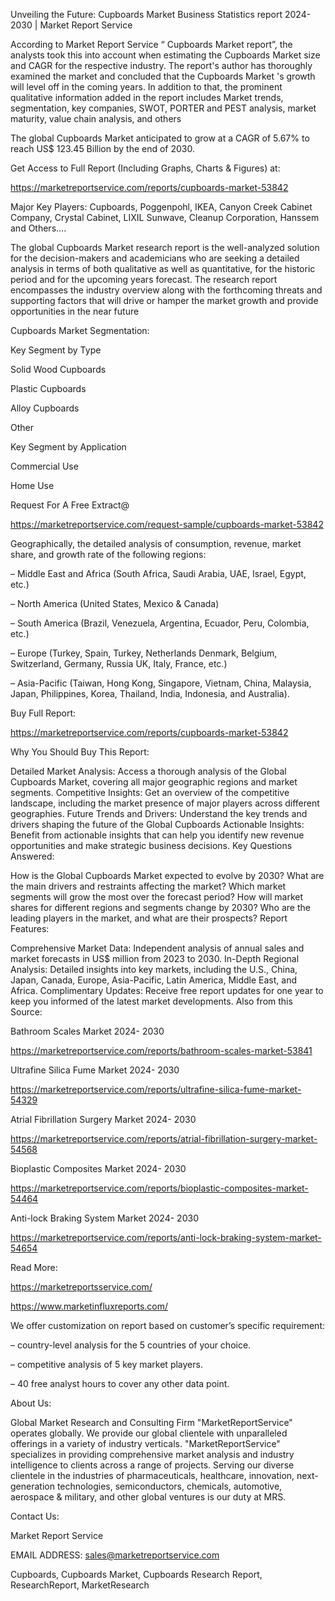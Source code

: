 Unveiling the Future: Cupboards Market Business Statistics report 2024-2030 | Market Report Service

According to Market Report Service “ Cupboards Market report”, the analysts took this into account when estimating the Cupboards Market size and CAGR for the respective industry. The report's author has thoroughly examined the market and concluded that the Cupboards Market 's growth will level off in the coming years. In addition to that, the prominent qualitative information added in the report includes Market trends, segmentation, key companies, SWOT, PORTER and PEST analysis, market maturity, value chain analysis, and others

The global Cupboards Market anticipated to grow at a CAGR of 5.67% to reach US$ 123.45 Billion by the end of 2030.

Get Access to Full Report (Including Graphs, Charts & Figures) at:

https://marketreportservice.com/reports/cupboards-market-53842

Major Key Players: Cupboards, Poggenpohl, IKEA, Canyon Creek Cabinet Company, Crystal Cabinet, LIXIL Sunwave, Cleanup Corporation, Hanssem and Others….

The global Cupboards Market research report is the well-analyzed solution for the decision-makers and academicians who are seeking a detailed analysis in terms of both qualitative as well as quantitative, for the historic period and for the upcoming years forecast. The research report encompasses the industry overview along with the forthcoming threats and supporting factors that will drive or hamper the market growth and provide opportunities in the near future

Cupboards Market Segmentation:

Key Segment by Type

Solid Wood Cupboards

Plastic Cupboards

Alloy Cupboards

Other

Key Segment by Application

Commercial Use

Home Use

Request For A Free Extract@

https://marketreportservice.com/request-sample/cupboards-market-53842

Geographically, the detailed analysis of consumption, revenue, market share, and growth rate of the following regions:

– Middle East and Africa (South Africa, Saudi Arabia, UAE, Israel, Egypt, etc.)

– North America (United States, Mexico & Canada)

– South America (Brazil, Venezuela, Argentina, Ecuador, Peru, Colombia, etc.)

– Europe (Turkey, Spain, Turkey, Netherlands Denmark, Belgium, Switzerland, Germany, Russia UK, Italy, France, etc.)

– Asia-Pacific (Taiwan, Hong Kong, Singapore, Vietnam, China, Malaysia, Japan, Philippines, Korea, Thailand, India, Indonesia, and Australia).

Buy Full Report:

https://marketreportservice.com/reports/cupboards-market-53842

Why You Should Buy This Report:

Detailed Market Analysis: Access a thorough analysis of the Global Cupboards Market, covering all major geographic regions and market segments.
Competitive Insights: Get an overview of the competitive landscape, including the market presence of major players across different geographies.
Future Trends and Drivers: Understand the key trends and drivers shaping the future of the Global Cupboards
Actionable Insights: Benefit from actionable insights that can help you identify new revenue opportunities and make strategic business decisions.
Key Questions Answered:

How is the Global Cupboards Market expected to evolve by 2030?
What are the main drivers and restraints affecting the market?
Which market segments will grow the most over the forecast period?
How will market shares for different regions and segments change by 2030?
Who are the leading players in the market, and what are their prospects?
Report Features:

Comprehensive Market Data: Independent analysis of annual sales and market forecasts in US$ million from 2023 to 2030.
In-Depth Regional Analysis: Detailed insights into key markets, including the U.S., China, Japan, Canada, Europe, Asia-Pacific, Latin America, Middle East, and Africa.
Complimentary Updates: Receive free report updates for one year to keep you informed of the latest market developments.
Also from this Source:

Bathroom Scales Market 2024- 2030

https://marketreportservice.com/reports/bathroom-scales-market-53841

Ultrafine Silica Fume Market 2024- 2030

https://marketreportservice.com/reports/ultrafine-silica-fume-market-54329

Atrial Fibrillation Surgery Market 2024- 2030

https://marketreportservice.com/reports/atrial-fibrillation-surgery-market-54568

Bioplastic Composites Market 2024- 2030

https://marketreportservice.com/reports/bioplastic-composites-market-54464

Anti-lock Braking System Market 2024- 2030

https://marketreportservice.com/reports/anti-lock-braking-system-market-54654

Read More:

https://marketreportsservice.com/

https://www.marketinfluxreports.com/

We offer customization on report based on customer’s specific requirement:

– country-level analysis for the 5 countries of your choice.

– competitive analysis of 5 key market players.

– 40 free analyst hours to cover any other data point.

About Us:

Global Market Research and Consulting Firm "MarketReportService" operates globally. We provide our global clientele with unparalleled offerings in a variety of industry verticals. "MarketReportService" specializes in providing comprehensive market analysis and industry intelligence to clients across a range of projects. Serving our diverse clientele in the industries of pharmaceuticals, healthcare, innovation, next-generation technologies, semiconductors, chemicals, automotive, aerospace & military, and other global ventures is our duty at MRS.

Contact Us:

Market Report Service

 

EMAIL ADDRESS: sales@marketreportservice.com

Cupboards, Cupboards Market, Cupboards Research Report, ResearchReport, MarketResearch
